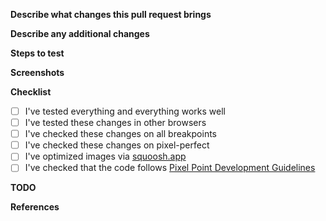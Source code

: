 **Describe what changes this pull request brings**

<!--
Some examples:
1. This pull request brings component Hero for the page Home.
2. This pull request adds fixes for the responsive version of the page Blog.
3. This pull request fixes user assignment via phone number in the existing stay.
-->

**Describe any additional changes**

<!--
An example:
- fixes Header's height
- introduces a new SASS variables $header-height
- renames global CSS class "block" into "section"
- fixes a typo in Hero for Home

If this pull request does not contain any additional changes, set N/A as a value for it.
-->

**Steps to test**

<!--
Some examples:

If the project **has** auto-deployment:
1. Open [the page](https://BRANCH_NAME--PROJECT_NAME.netlify.app/PAGE_URL)
2. Confirm that everything looks and works as expected

If the project **does not have** auto-deployment:
1. Pull the changes
2. Run `npm i`
3. Start the project in development mode, `npm run start`
4. Follow `/any-page`
5. Confirm that everything looks and works as expected
-->

**Screenshots**

<!--
Attach any relevant screenshots.

If this pull request does not represent any visual changes, set N/A as a value for it.
-->

**Checklist**

<!--
Check all applicable items.
-->

- [ ] I've tested everything and everything works well
- [ ] I've tested these changes in other browsers
- [ ] I've checked these changes on all breakpoints
- [ ] I've checked these changes on pixel-perfect
- [ ] I've optimized images via [squoosh.app](https://squoosh.app)
- [ ] I've checked that the code follows [Pixel Point Development Guidelines](https://github.com/pixel-point/development-guidelines)

**TODO**

<!--
Add any tasks that have to be done in the future.

An example:
- [ ] Add animations for items while they are being changed in **Products**
- [ ] Add stripes on background for **Awards**

If this pull request does not have any tasks left, set N/A as a value for it.
-->

**References**

<!--
Tag any related issues or tasks in Notion.

Some examples:
1. Resolves #1.
2. Closes #1.
3. Fixes #1.
4. Closes the task [Update README](https://www.notion.so/) in Notion.

You can read more about linking a pull request to an issue here — https://docs.github.com/en/github/managing-your-work-on-github/linking-a-pull-request-to-an-issue

If this pull request does not contain any references, set N/A as a value for it.
-->
